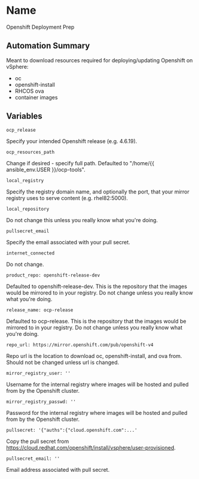 Name
====

Openshift Deployment Prep

Automation Summary
------------------

Meant to download resources required for deploying/updating Openshift on vSphere:
- oc
- openshift-install
- RHCOS ova
- container images

Variables
--------

    ocp_release

Specify your intended Openshift release (e.g. 4.6.19).

    ocp_resources_path

Change if desired - specify full path.  Defaulted to "/home/{{ ansible_env.USER }}/ocp-tools".

    local_registry

Specify the registry domain name, and optionally the port, that your mirror registry uses to serve content (e.g. rhel82:5000).

    local_repository

Do not change this unless you really know what you're doing.

    pullsecret_email

Specify the email associated with your pull secret.

    internet_connected

Do not change.

    product_repo: openshift-release-dev

Defaulted to openshift-release-dev.  This is the repository that the images would be mirrored to in your registry.  Do not change unless you really know what you're doing.

    release_name: ocp-release

Defaulted to ocp-release.  This is the repository that the images would be mirrored to in your registry.  Do not change unless you really know what you're doing.

    repo_url: https://mirror.openshift.com/pub/openshift-v4

Repo url is the location to download oc, openshift-install, and ova from.  Should not be changed unless url is changed.

    mirror_registry_user: ''

Username for the internal registry where images will be hosted and pulled from by the Openshift cluster.

    mirror_registry_passwd: ''

Password for the internal registry where images will be hosted and pulled from by the Openshift cluster.

    pullsecret: '{"auths":{"cloud.openshift.com":...'

Copy the pull secret from https://cloud.redhat.com/openshift/install/vsphere/user-provisioned.

    pullsecret_email: ''

Email address associated with pull secret.
